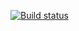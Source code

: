 [![Build status](https://ci.appveyor.com/api/projects/status/foeb0325ru3iytks?svg=true)](https://ci.appveyor.com/project/i-Popov/ajs-homeworks-7-1)
 
